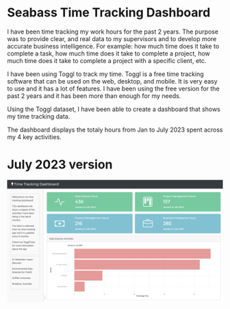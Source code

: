 # Seabass Time Tracking Dashboard
I have been time tracking my work hours for the past 2 years. The purpose was to provide clear, and real data to my supervisors and to develop more accurate business intelligence. For example: how much time does it take to complete a task, how much time does it take to complete a project, how much time does it take to complete a project with a specific client, etc.

I have been using Toggl to track my time. Toggl is a free time tracking software that can be used on the web, desktop, and mobile. It is very easy to use and it has a lot of features. I have been using the free version for the past 2 years and it has been more than enough for my needs.

Using the Toggl dataset, I have been able to create a dashboard that shows my time tracking data.

The dashboard displays the totaly hours from Jan to July 2023 spent across my 4 key activities. 

# July 2023 version
![Dashboard](assets/july2023_screenshot.png)

